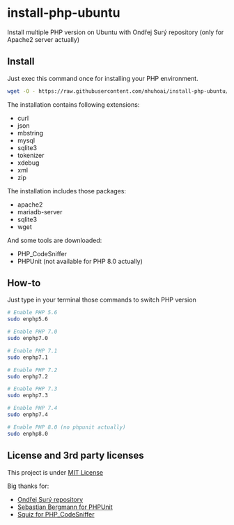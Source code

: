 # install-php-ubuntu

Install multiple PHP version on Ubuntu with Ondřej Surý repository (only for Apache2 server actually)

## Install

Just exec this command once for installing your PHP environment.

```bash
wget -O - https://raw.githubusercontent.com/nhuhoai/install-php-ubuntu/main/install.sh | sudo bash
```

The installation contains following extensions:

-   curl
-   json
-   mbstring
-   mysql
-   sqlite3
-   tokenizer
-   xdebug
-   xml
-   zip

The installation includes those packages:

-   apache2
-   mariadb-server
-   sqlite3
-   wget

And some tools are downloaded:

-   PHP_CodeSniffer
-   PHPUnit (not available for PHP 8.0 actually)

## How-to

Just type in your terminal those commands to switch PHP version

```bash
# Enable PHP 5.6
sudo enphp5.6

# Enable PHP 7.0
sudo enphp7.0

# Enable PHP 7.1
sudo enphp7.1

# Enable PHP 7.2
sudo enphp7.2

# Enable PHP 7.3
sudo enphp7.3

# Enable PHP 7.4
sudo enphp7.4

# Enable PHP 8.0 (no phpunit actually)
sudo enphp8.0
```

## License and 3rd party licenses

This project is under [MIT License](LICENSE)

Big thanks for:

-   [Ondřej Surý repository](https://deb.sury.org/)
-   [Sebastian Bergmann for PHPUnit](https://github.com/sebastianbergmann/phpunit/)
-   [Squiz for PHP_CodeSniffer](https://github.com/squizlabs/PHP_CodeSniffer/)
